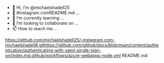 - 👋 Hi, I’m @michaelshadell25
- 👀 #instagram.comREADME.md ...
- 🌱 I’m currently learning ...
- 💞️ I’m looking to collaborate on ...
- 📫 How to reach me ...

<!---
michaelshadell25/michaelshadell25 is a ✨ special ✨ repository because its `README.md` (this file) appears on your GitHub profile.
You can click the Preview link to take a look at your changes.
--->
https://github.com/michaelshadell25/-instagram.com-michaelshadell6.githttps://github.com/github/docs/blob/main/content/authentication/authenticating-with-saml-single-sign-on/index.md.github/workflows/azure-webapps-node.yml
README.md

